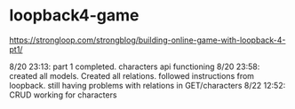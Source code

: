 # loopback4-game
https://strongloop.com/strongblog/building-online-game-with-loopback-4-pt1/

8/20 23:13: part 1 completed. characters api functioning
8/20 23:58: created all models. Created all relations. followed instructions from loopback. still having problems with relations in GET/characters
8/22 12:52: CRUD working for characters